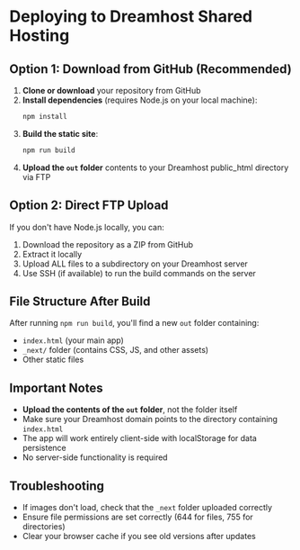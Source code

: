 # Deploying to Dreamhost Shared Hosting

## Option 1: Download from GitHub (Recommended)

1. **Clone or download** your repository from GitHub
2. **Install dependencies** (requires Node.js on your local machine):
   ```bash
   npm install
   ```
3. **Build the static site**:
   ```bash
   npm run build
   ```
4. **Upload the `out` folder** contents to your Dreamhost public_html directory via FTP

## Option 2: Direct FTP Upload

If you don't have Node.js locally, you can:

1. Download the repository as a ZIP from GitHub
2. Extract it locally
3. Upload ALL files to a subdirectory on your Dreamhost server
4. Use SSH (if available) to run the build commands on the server

## File Structure After Build

After running `npm run build`, you'll find a new `out` folder containing:
- `index.html` (your main app)
- `_next/` folder (contains CSS, JS, and other assets)
- Other static files

## Important Notes

- **Upload the contents of the `out` folder**, not the folder itself
- Make sure your Dreamhost domain points to the directory containing `index.html`
- The app will work entirely client-side with localStorage for data persistence
- No server-side functionality is required

## Troubleshooting

- If images don't load, check that the `_next` folder uploaded correctly
- Ensure file permissions are set correctly (644 for files, 755 for directories)
- Clear your browser cache if you see old versions after updates
